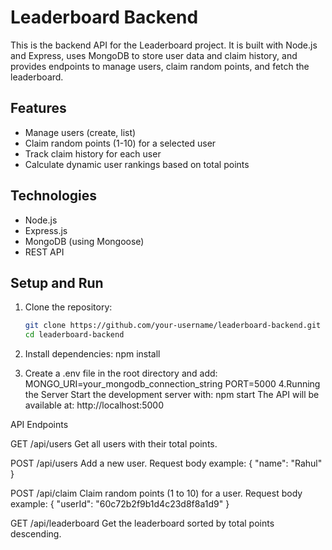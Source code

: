 # Leaderboard Backend

This is the backend API for the Leaderboard project. It is built with Node.js and Express, uses MongoDB to store user data and claim history, and provides endpoints to manage users, claim random points, and fetch the leaderboard.

## Features

- Manage users (create, list)
- Claim random points (1-10) for a selected user
- Track claim history for each user
- Calculate dynamic user rankings based on total points

## Technologies

- Node.js
- Express.js
- MongoDB (using Mongoose)
- REST API

## Setup and Run

1. Clone the repository:

   ```bash
   git clone https://github.com/your-username/leaderboard-backend.git
   cd leaderboard-backend
2. Install dependencies:
    npm install
3. Create a .env file in the root directory and add:
    MONGO_URI=your_mongodb_connection_string
    PORT=5000
4.Running the Server
    Start the development server with:
    npm start
    The API will be available at: http://localhost:5000

API Endpoints

GET /api/users
Get all users with their total points.

POST /api/users
Add a new user.
Request body example:
{
  "name": "Rahul"
}

POST /api/claim
Claim random points (1 to 10) for a user.
Request body example:
{
  "userId": "60c72b2f9b1d4c23d8f8a1d9"
}

GET /api/leaderboard
Get the leaderboard sorted by total points descending.